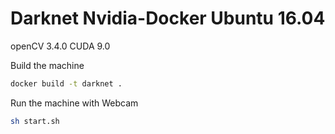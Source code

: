 # Darknet Nvidia-Docker Ubuntu 16.04
openCV 3.4.0
CUDA 9.0

Build the machine 
```bash
docker build -t darknet .
````

Run the machine with Webcam
```bash
sh start.sh
```